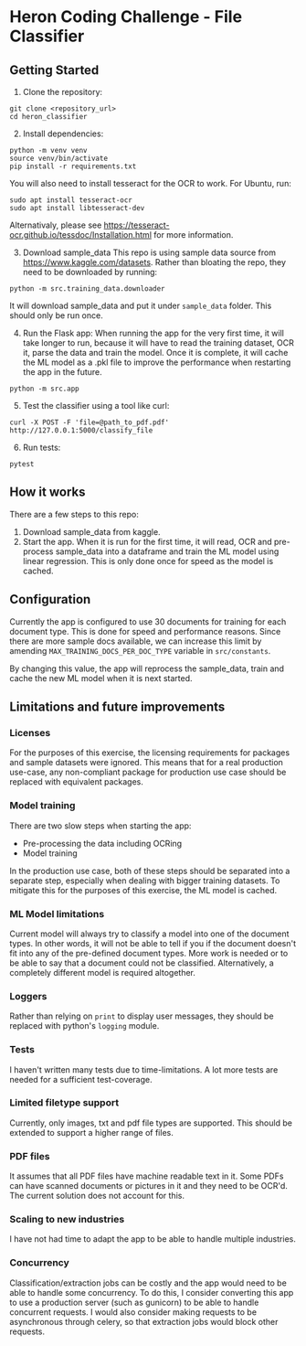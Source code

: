 # Heron Coding Challenge - File Classifier

## Getting Started
1. Clone the repository:
```shell
git clone <repository_url>
cd heron_classifier
```

2. Install dependencies:
```shell
python -m venv venv
source venv/bin/activate
pip install -r requirements.txt
```

You will also need to install tesseract for the OCR to work. For Ubuntu, run:
```shell
sudo apt install tesseract-ocr
sudo apt install libtesseract-dev
```
Alternativaly, please see https://tesseract-ocr.github.io/tessdoc/Installation.html
for more information.

3. Download sample_data
This repo is using sample data source from https://www.kaggle.com/datasets. 
Rather than bloating the repo, they need to be downloaded by running:
```shell
python -m src.training_data.downloader
```
It will download sample_data and put it under `sample_data` folder. This should
only be run once.

4. Run the Flask app:
When running the app for the very first time, it will take longer to run,
because it will have to read the training dataset, OCR it, parse the data 
and train the model. Once it is complete, it will cache the ML model as a
.pkl file to improve the performance when restarting the app in the future.

```shell
python -m src.app
```

5. Test the classifier using a tool like curl:
```shell
curl -X POST -F 'file=@path_to_pdf.pdf' http://127.0.0.1:5000/classify_file
```

6. Run tests:
```shell
pytest
```
## How it works
There are a few steps to this repo:
1. Download sample_data from kaggle.
2. Start the app. When it is run for the first time, it will read, OCR and pre-process sample_data
into a dataframe and train the ML model using linear regression. This is only done once for speed
as the model is cached. 

## Configuration
Currently the app is configured to use 30 documents for training for each document type. 
This is done for speed and performance reasons. Since there are more sample docs available,
we can increase this limit by amending `MAX_TRAINING_DOCS_PER_DOC_TYPE` variable in `src/constants`. 

By changing this value, the app will reprocess the sample_data, train and cache the new ML model
when it is next started.

## Limitations and future improvements
### Licenses
For the purposes of this exercise, the licensing requirements for packages and sample datasets
were ignored. This means that for a real production use-case, any non-compliant package for 
production use case should be replaced with equivalent packages.

### Model training
There are two slow steps when starting the app:
 - Pre-processing the data including OCRing
 - Model training

In the production use case, both of these steps should be separated into a
separate step, especially when dealing with bigger training datasets. To mitigate
this for the purposes of this exercise, the ML model is cached. 

### ML Model limitations
Current model will always try to classify a model into one of the document types. In other
words, it will not be able to tell if you if the document doesn't fit into any of the 
pre-defined document types. More work is needed or to be able to say that a document
could not be classified. Alternatively, a completely different model is required altogether.

### Loggers
Rather than relying on `print` to display user messages, they should be replaced
with python's `logging` module.

### Tests
I haven't written many tests due to time-limitations. A lot more tests are
needed for a sufficient test-coverage.

### Limited filetype support
Currently, only images, txt and pdf file types are supported. This should be extended
to support a higher range of files.

### PDF files
It assumes that all PDF files have machine readable text in it. Some
PDFs can have scanned documents or pictures in it and they need to be 
OCR'd. The current solution does not account for this.

### Scaling to new industries
I have not had time to adapt the app to be able to handle multiple industries. 

### Concurrency
Classification/extraction jobs can be costly and the app would need to be able to handle
some concurrency. To do this, I consider converting this app to use a production server
(such as gunicorn) to be able to handle concurrent requests. I would also consider making
requests to be asynchronous through celery, so that extraction jobs would block other requests.  